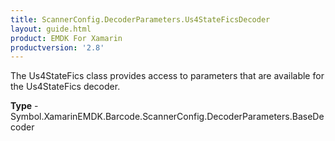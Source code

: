 ```yaml
---
title: ScannerConfig.DecoderParameters.Us4StateFicsDecoder
layout: guide.html 
product: EMDK For Xamarin 
productversion: '2.8' 
---
```

The Us4StateFics class provides access to parameters that are available for the Us4StateFics decoder.

**Type** - Symbol.XamarinEMDK.Barcode.ScannerConfig.DecoderParameters.BaseDecoder



